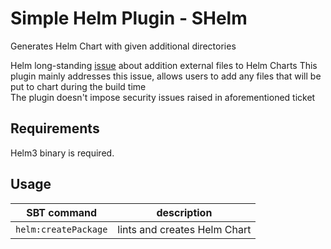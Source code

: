 # Simple Helm Plugin - SHelm
Generates Helm Chart with given additional directories  

Helm long-standing [issue](https://github.com/helm/helm/issues/3276) about addition external files to Helm Charts
This plugin mainly addresses this issue, allows users to add any files that will be put to chart during the build time  
The plugin doesn't impose security issues raised in aforementioned ticket

## Requirements 
Helm3 binary is required.

## Usage
|SBT command | description |
|-|-|
|`helm:createPackage`|lints and creates Helm Chart|
